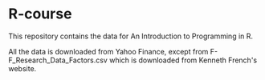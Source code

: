 # R-course
This repository contains the data for An Introduction to Programming in R.

All the data is downloaded from Yahoo Finance, except from F-F_Research_Data_Factors.csv which is downloaded from Kenneth French's website.
